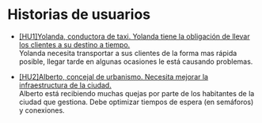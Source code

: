 # Historias de usuarios
* [[HU1]Yolanda, conductora de taxi. Yolanda tiene la obligación de llevar los clientes a su destino a tiempo.](https://github.com/pedromarting3/OnTime/issues/5)  
Yolanda necesita transportar a sus clientes de la forma mas rápida posible, llegar tarde en algunas ocasiones le está causando problemas.  

* [[HU2]Alberto, concejal de urbanismo. Necesita mejorar la infraestructura de la ciudad.](https://github.com/pedromarting3/OnTime/issues/6)  
Alberto está recibiendo muchas quejas por parte de los habitantes de la ciudad que gestiona. Debe optimizar tiempos de espera (en semáforos) y conexiones.
